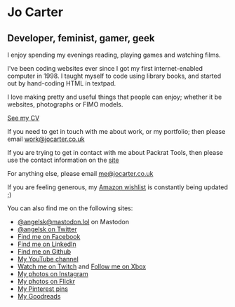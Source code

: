 # Jo Carter

## Developer, feminist, gamer, geek

I enjoy spending my evenings reading, playing games and watching films.

I've been coding websites ever since I got my first internet-enabled computer in 1998. I taught myself to code using library books, and started out by hand-coding HTML in textpad.

I love making pretty and useful things that people can enjoy; whether it be websites, photographs or FIMO models.

[See my CV](cv.md)

If you need to get in touch with me about work, or my portfolio; then please email <a href="mailto:work@jocarter.co.uk">work@jocarter.co.uk</a></p>

If you are trying to get in contact with me about Packrat Tools, then please use the contact information on the <a href="http://packrattools.com">site</a>

For anything else, please email <a href="mailto:me@jocarter.co.uk">me@jocarter.co.uk</a>

If you are feeling generous, my <a href="http://www.amazon.co.uk/wishlist/3V8TFOVC1B8Q1">Amazon wishlist</a> is constantly being updated ;)

You can also find me on the following sites:

- <a rel="me" href="https://mastodon.lol/@angelsk">@angelsk@mastodon.lol on Mastodon</a>
- <a rel="me" href="https://twitter.com/angelsk" class="txt">@angelsk on Twitter</a>
- <a rel="me" href="https://facebook.com/jocarter" class="txt">Find me on Facebook</a>
- <a rel="me" href="https://www.linkedin.com/in/jocarter" class="txt">Find me on LinkedIn</a>
- <a rel="me" href="https://github.com/angelsk" class="txt">Find me on Github</a>
- <a rel="me" href="https://youtube.com/@angelsk_Jo" class="txt">My YouTube channel</a>
- <a rel="me" href="https://twitch.tv/angelsk_jo">Watch me on Twitch</a> and <a rel="me"  href="https://account.xbox.com/en-GB/Profile?gamerTag=angelsk">Follow me on Xbox</a>
- <a rel="me" href="https://instagram.com/angelsk" class="txt">My photos on Instagram</a>
- <a rel="me" href="https://flickr.com/angelsk" class="txt">My photos on Flickr</a>
- <a rel="me" href="https://www.pinterest.com/jocartercouk/" class="txt">My Pinterest pins</a>
- <a rel="me" href="https://www.goodreads.com/angelsk" class="txt">My Goodreads</a>
